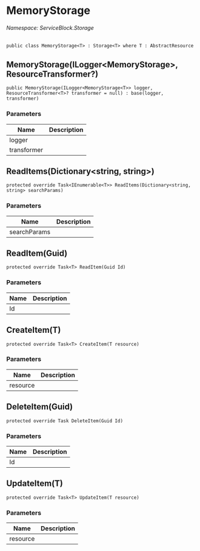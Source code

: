 MemoryStorage
======
###### Namespace: ServiceBlock.Storage




```
public class MemoryStorage<T> : Storage<T> where T : AbstractResource
```


MemoryStorage(ILogger<MemoryStorage<T>>, ResourceTransformer<T>?)
------

```
public MemoryStorage(ILogger<MemoryStorage<T>> logger, ResourceTransformer<T>? transformer = null) : base(logger, transformer)
```
### Parameters
Name | Description
--- | ---
logger | 
transformer | 





ReadItems(Dictionary<string, string>)
------

```
protected override Task<IEnumerable<T>> ReadItems(Dictionary<string, string> searchParams)
```
### Parameters
Name | Description
--- | ---
searchParams | 




ReadItem(Guid)
------

```
protected override Task<T> ReadItem(Guid Id)
```
### Parameters
Name | Description
--- | ---
Id | 




CreateItem(T)
------

```
protected override Task<T> CreateItem(T resource)
```
### Parameters
Name | Description
--- | ---
resource | 




DeleteItem(Guid)
------

```
protected override Task DeleteItem(Guid Id)
```
### Parameters
Name | Description
--- | ---
Id | 




UpdateItem(T)
------

```
protected override Task<T> UpdateItem(T resource)
```
### Parameters
Name | Description
--- | ---
resource | 




